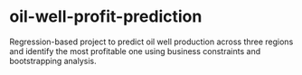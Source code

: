 # oil-well-profit-prediction
Regression-based project to predict oil well production across three regions and identify the most profitable one using business constraints and bootstrapping analysis.
